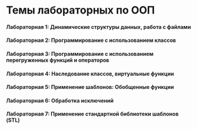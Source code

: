# Темы лабораторных по ООП
#### Лабораторная 1: Динамические структуры данных, работа с файлами  
#### Лабораторная 2: Программирование с использованием классов  
#### Лабораторная 3: Программирование с использованием перегруженных функций и операторов  
#### Лабораторная 4: Наследование классов, виртуальные функции  
#### Лабораторная 5: Применение шаблонов: Обобщенные функции    
#### Лабораторная 6: Обработка исключений  
#### Лабораторная 7: Применение стандартной библиотеки шаблонов (STL)  
